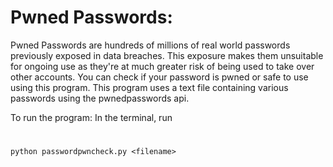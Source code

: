 # Pwned Passwords:
Pwned Passwords are hundreds of millions of real world passwords previously exposed in data breaches. 
This exposure makes them unsuitable for ongoing use as they're at much greater risk of being used to take over other accounts. 
You can check if your password is pwned or safe to use using this program.
This program uses a text file containing various passwords using the pwnedpasswords api.


To run the program:
In the terminal, run 
#    
    python passwordpwncheck.py <filename>

